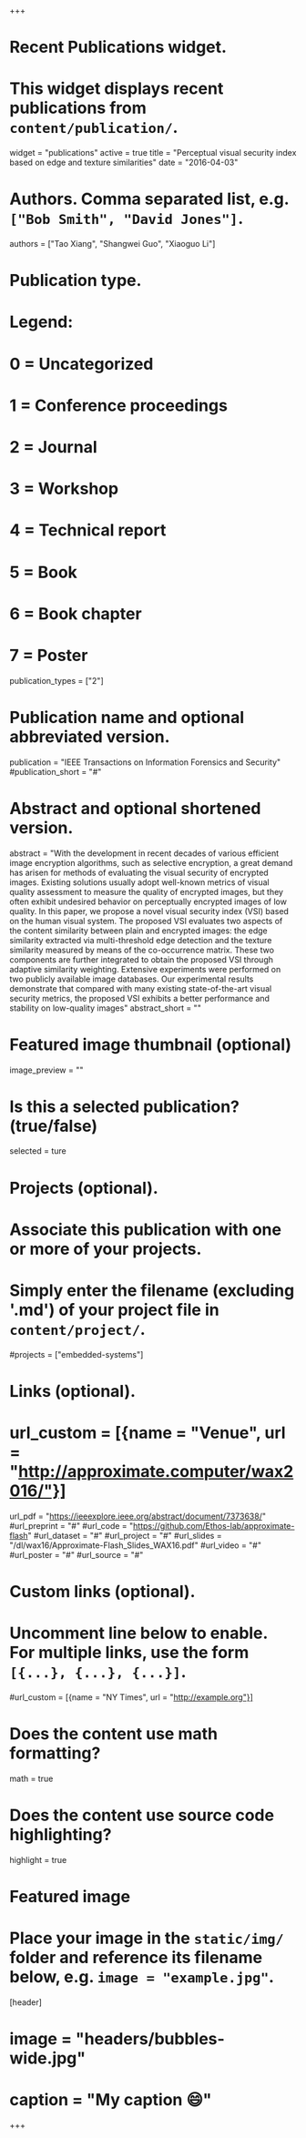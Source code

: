 +++
# Recent Publications widget.
# This widget displays recent publications from `content/publication/`.
widget = "publications"
active = true
title = "Perceptual visual security index based on edge and texture similarities"
date = "2016-04-03"

# Authors. Comma separated list, e.g. `["Bob Smith", "David Jones"]`.
authors = ["Tao Xiang", "Shangwei Guo", "Xiaoguo Li"]

# Publication type.
# Legend:
# 0 = Uncategorized
# 1 = Conference proceedings
# 2 = Journal
# 3 = Workshop
# 4 = Technical report
# 5 = Book
# 6 = Book chapter
# 7 = Poster
publication_types = ["2"]

# Publication name and optional abbreviated version.
publication = "IEEE Transactions on Information Forensics and Security"
#publication_short = "#"

# Abstract and optional shortened version.
abstract = "With the development in recent decades of various efficient image encryption algorithms, such as selective encryption, a great demand has arisen for methods of evaluating the visual security of encrypted images. Existing solutions usually adopt well-known metrics of visual quality assessment to measure the quality of encrypted images, but they often exhibit undesired behavior on perceptually encrypted images of low quality. In this paper, we propose a novel visual security index (VSI) based on the human visual system. The proposed VSI evaluates two aspects of the content similarity between plain and encrypted images: the edge similarity extracted via multi-threshold edge detection and the texture similarity measured by means of the co-occurrence matrix. These two components are further integrated to obtain the proposed VSI through adaptive similarity weighting. Extensive experiments were performed on two publicly available image databases. Our experimental results demonstrate that compared with many existing state-of-the-art visual security metrics, the proposed VSI exhibits a better performance and stability on low-quality images"
abstract_short = ""

# Featured image thumbnail (optional)
image_preview = ""

# Is this a selected publication? (true/false)
selected = ture

# Projects (optional).
#   Associate this publication with one or more of your projects.
#   Simply enter the filename (excluding '.md') of your project file in `content/project/`.
#projects = ["embedded-systems"]

# Links (optional).
# url_custom = [{name = "Venue", url = "http://approximate.computer/wax2016/"}]
url_pdf = "https://ieeexplore.ieee.org/abstract/document/7373638/"
#url_preprint = "#"
#url_code = "https://github.com/Ethos-lab/approximate-flash"
#url_dataset = "#"
#url_project = "#"
#url_slides = "/dl/wax16/Approximate-Flash_Slides_WAX16.pdf"
#url_video = "#"
#url_poster = "#"
#url_source = "#"


# Custom links (optional).
#   Uncomment line below to enable. For multiple links, use the form `[{...}, {...}, {...}]`.
#url_custom = [{name = "NY Times", url = "http://example.org"}]

# Does the content use math formatting?
math = true

# Does the content use source code highlighting?
highlight = true

# Featured image
# Place your image in the `static/img/` folder and reference its filename below, e.g. `image = "example.jpg"`.
[header]
# image = "headers/bubbles-wide.jpg"
# caption = "My caption :smile:"

+++
